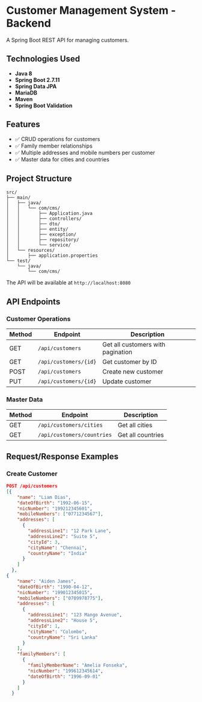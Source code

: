 # Customer Management System - Backend

A Spring Boot REST API for managing customers.

## Technologies Used

- **Java 8**
- **Spring Boot 2.7.11**
- **Spring Data JPA**
- **MariaDB**
- **Maven**
- **Spring Boot Validation**

## Features

- ✅ CRUD operations for customers
- ✅ Family member relationships
- ✅ Multiple addresses and mobile numbers per customer
- ✅ Master data for cities and countries

## Project Structure

```
src/
├── main/
│   ├── java/
│   │   └── com/cms/
│   │       ├── Application.java
│   │       ├── controllers/
│   │       ├── dto/
│   │       ├── entity/
│   │       ├── exception/
│   │       ├── repository/
│   │       └── service/
│   └── resources/
│       ├── application.properties
└── test/
    └── java/
        └── com/cms/
```
The API will be available at `http://localhost:8080`

## API Endpoints

### Customer Operations
| Method | Endpoint | Description |
|--------|----------|-------------|
| GET | `/api/customers` | Get all customers with pagination |
| GET | `/api/customers/{id}` | Get customer by ID |
| POST | `/api/customers` | Create new customer |
| PUT | `/api/customers/{id}` | Update customer |

### Master Data
| Method | Endpoint | Description |
|--------|----------|-------------|
| GET | `/api/customers/cities` | Get all cities |
| GET | `/api/customers/countries` | Get all countries |

## Request/Response Examples

### Create Customer
```json
POST /api/customers
[{
    "name": "Liam Dias",
    "dateOfBirth": "1992-06-15",
    "nicNumber": "199212345601",
    "mobileNumbers": ["0771234567"],
    "addresses": [
      {
        "addressLine1": "12 Park Lane",
        "addressLine2": "Suite 5",
        "cityId": 3,
        "cityName": "Chennai",
        "countryName": "India"
      }
    ]
  },
{
    "name": "Aiden James",
    "dateOfBirth": "1990-04-12",
    "nicNumber": "199012345015",
    "mobileNumbers": ["0709978775"],
    "addresses": [
      {
        "addressLine1": "123 Mango Avenue",
        "addressLine2": "House 5",
        "cityId": 1,
        "cityName": "Colombo",
        "countryName": "Sri Lanka"
      }
    ],
    "familyMembers": [
      {
        "familyMemberName": "Amelia Fonseka",
        "nicNumber": "199612345614",
        "dateOfBirth": "1996-09-01"
      }
    ]
  }

```



